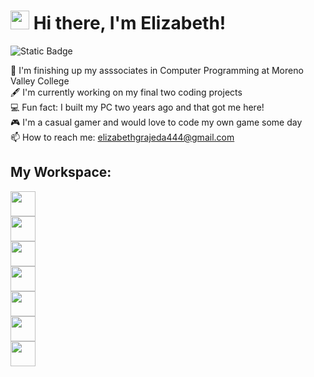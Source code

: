 # <img src="https://raw.githubusercontent.com/iampavangandhi/iampavangandhi/master/gifs/Hi.gif" width="30px"> Hi there, I'm Elizabeth!

<img alt="Static Badge" src="https://img.shields.io/badge/LinkedIn-blue?style=for-the-badge&logo=linkedin&link=!%5BStatic%20Badge%5D(https%3A%2F%2Fimg.shields.io%2Fbadge%2FLinkedIn-blue%3Fstyle%3Dfor-the-badge%26logo%3Dlinkedin%26link%3Dwww.linkedin.com%252Fin%252Felizabeth-grajeda-2933a31b1)">


:school: I'm finishing up my asssociates in Computer Programming at Moreno Valley College</br>
:fountain_pen: I'm currently working on my final two coding projects</br>
:computer: Fun fact: I built my PC two years ago and that got me here! </br>
:video_game: I'm a casual gamer and would love to code my own game some day</br>
📫 How to reach me: <a href=”mailto:elizabethgrajeda444@gmail.com”>elizabethgrajeda444@gmail.com</a>

## My Workspace:
<img height=40 src="https://img.shields.io/badge/Ryzen_5-5600X-red?style=for-the-badge&logo=amd&color=%23ED1C24"></br>
<img height=40 src="https://img.shields.io/badge/Radeon-RX_6700_XT-red?style=for-the-badge&logo=amd&color=%23ED1C24"></br>
<img height=40 src="https://img.shields.io/badge/MPG-B550_Gaming_Carbon_WiFi-red?style=for-the-badge&logo=msi&color=%23FF0000"></br>
<img height=40 src="https://img.shields.io/badge/Corsair-Vengeance RGB PRO 16 GB-%23ffd900?style=for-the-badge&logo=corsair"></br>
<img height=40 src="https://img.shields.io/badge/BarraCuda-2%20TB-%236EBE49?style=for-the-badge&logo=seagate"></br>
<img height=40 src="https://img.shields.io/badge/ID--COOLING-Pinkflow_240-orange?style=for-the-badge"></br>
<img height=40 src="https://img.shields.io/badge/Samsung-970_Evo_Plus_SSD_1_TB-black?style=for-the-badge&logo=samsung&color=silver"></br>

<!--
**namelesselizabeth/namelesselizabeth** is a ✨ _special_ ✨ repository because its `README.md` (this file) appears on your GitHub profile.

Here are some ideas to get you started:

- 🔭 I’m currently working on ...
- 🌱 I’m currently learning ...
- 👯 I’m looking to collaborate on ...
- 🤔 I’m looking for help with ...
- 💬 Ask me about ...
- 📫 How to reach me: ...
- 😄 Pronouns: ...
- ⚡ Fun fact: ...
-->
